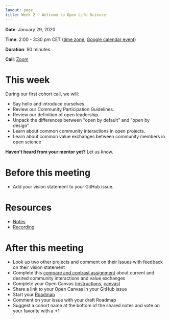 ```yaml
---
layout: page
title: Week 2 - Welcome to Open Life Science!
---
```


**Date**: January 29, 2020

**Time**: 2:00 - 3:30 pm CET ([time zone](https://arewemeetingyet.com/Berlin/2020-01-29/14:00/OLS-1%20Cohort%20Call%20(Week%201)), [Google calendar event](https://calendar.google.com/event?action=TEMPLATE&tmeid=NmIzdWlmZTR2cG9uaXU5a2IxcGVvMm5icG8gbjNycWh2dWZmMDVvamtsMG9wZnN2aDQ5ZmtAZw&tmsrc=n3rqhvuff05ojkl0opfsvh49fk%40group.calendar.google.com))

**Duration**: 90 minutes

**Call**: [Zoom](https://zoom.us/meeting/542903040)

# This week

During our first cohort call, we will:
- Say hello and introduce ourselves.
- Review our Community Participation Guidelines.
- Review our definition of open leadership.
- Unpack the differences between "open by default" and "open by design"
- Learn about common community interactions in open projects.
- Learn about common value exchanges between community members in open science

**Haven't heard from your mentor yet?** Let us know.

# Before this meeting

- Add your vision statement to your GitHub issue.

# Resources

- [Notes](https://docs.google.com/document/d/1q9HnEKKX2y50JiovpTDaOziFI0iDmPGYxvelUXuES90/edit?usp=sharing)
- [Recording](https://youtu.be/3-cvl7UfSTY)

# After this meeting

- Look up two other projects and comment on their issues with feedback on their vision statement
- Complete this [compare and contrast assignment](https://docs.google.com/document/d/1ukvqDRIYfvCapVMdE5hWP-0MkLNJ9T65X43O7F336Ac/edit?usp=sharing) about current and desired community interactions and value exchanges
- Complete your Open Canvas ([instructions](https://mozilla.github.io/open-leadership-training-series/articles/opening-your-project/develop-an-open-project-strategy-with-open-canvas/), [canvas](https://docs.google.com/presentation/d/1MeJo0TyuMg_waLk1J4q9y1aAqKNMuRBlnmxEChSz-cQ/edit?usp=sharing))
- Share a link to your Open Canvas in your GitHub issue
- Start your [Roadmap](https://mozilla.github.io/open-leadership-training-series/articles/opening-your-project/start-your-project-roadmap/)
- Comment on your issue with your draft Roadmap
- Suggest a cohort name at the bottom of the shared notes and vote on your favorite with a +1
